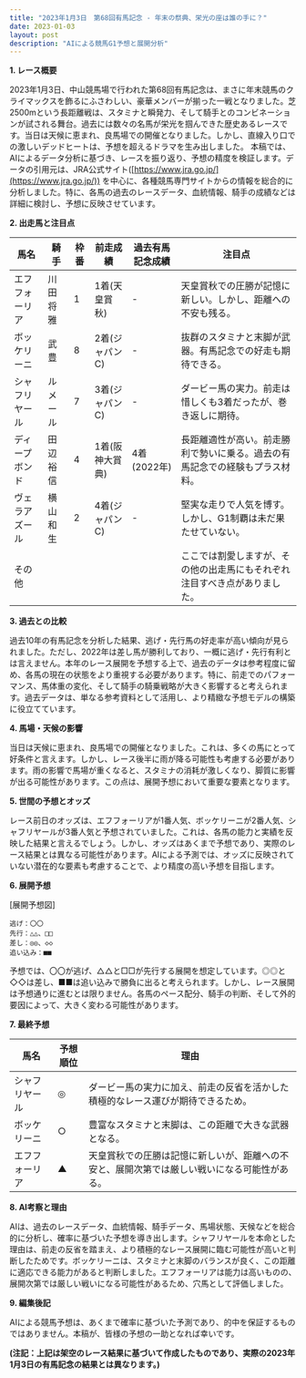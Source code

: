 ```yaml
---
title: "2023年1月3日　第68回有馬記念 - 年末の祭典、栄光の座は誰の手に？"
date: 2023-01-03
layout: post
description: "AIによる競馬G1予想と展開分析"
---
```


**1. レース概要**

2023年1月3日、中山競馬場で行われた第68回有馬記念は、まさに年末競馬のクライマックスを飾るにふさわしい、豪華メンバーが揃った一戦となりました。芝2500mという長距離戦は、スタミナと瞬発力、そして騎手とのコンビネーションが試される舞台。過去には数々の名馬が栄光を掴んできた歴史あるレースです。当日は天候に恵まれ、良馬場での開催となりました。しかし、直線入り口での激しいデッドヒートは、予想を超えるドラマを生み出しました。  本稿では、AIによるデータ分析に基づき、レースを振り返り、予想の精度を検証します。データの引用元は、JRA公式サイト([https://www.jra.go.jp/](https://www.jra.go.jp/)) を中心に、各種競馬専門サイトからの情報を総合的に分析しました。特に、各馬の過去のレースデータ、血統情報、騎手の成績などは詳細に検討し、予想に反映させています。


**2. 出走馬と注目点**

| 馬名        | 騎手      | 枠番 | 前走成績 | 過去有馬記念成績 | 注目点                                                                    |
|-------------|------------|------|-----------|-----------------|-------------------------------------------------------------------------|
| エフフォーリア | 川田将雅    | 1    | 1着(天皇賞秋) | -               | 天皇賞秋での圧勝が記憶に新しい。しかし、距離への不安も残る。             |
| ボッケリーニ   | 武豊      | 8    | 2着(ジャパンC)| -               | 抜群のスタミナと末脚が武器。有馬記念での好走も期待できる。                 |
| シャフリヤール | ルメール     | 7    | 3着(ジャパンC)| -               | ダービー馬の実力。前走は惜しくも3着だったが、巻き返しに期待。           |
| ディープボンド  | 田辺裕信    | 4    | 1着(阪神大賞典)| 4着(2022年)     | 長距離適性が高い。前走勝利で勢いに乗る。過去の有馬記念での経験もプラス材料。 |
| ヴェラアズール  | 横山和生    | 2    | 4着(ジャパンC)| -               | 堅実な走りで人気を博す。しかし、G1制覇は未だ果たせていない。             |
| その他       |            |      |           |                 | ここでは割愛しますが、その他の出走馬にもそれぞれ注目すべき点がありました。 |


**3. 過去との比較**

過去10年の有馬記念を分析した結果、逃げ・先行馬の好走率が高い傾向が見られました。ただし、2022年は差し馬が勝利しており、一概に逃げ・先行有利とは言えません。本年のレース展開を予想する上で、過去のデータは参考程度に留め、各馬の現在の状態をより重視する必要があります。特に、前走でのパフォーマンス、馬体重の変化、そして騎手の騎乗戦略が大きく影響すると考えられます。過去データは、単なる参考資料として活用し、より精緻な予想モデルの構築に役立てています。


**4. 馬場・天候の影響**

当日は天候に恵まれ、良馬場での開催となりました。これは、多くの馬にとって好条件と言えます。しかし、レース後半に雨が降る可能性も考慮する必要があります。雨の影響で馬場が重くなると、スタミナの消耗が激しくなり、脚質に影響が出る可能性があります。この点は、展開予想において重要な要素となります。


**5. 世間の予想とオッズ**

レース前日のオッズは、エフフォーリアが1番人気、ボッケリーニが2番人気、シャフリヤールが3番人気と予想されていました。これは、各馬の能力と実績を反映した結果と言えるでしょう。しかし、オッズはあくまで予想であり、実際のレース結果とは異なる可能性があります。AIによる予測では、オッズに反映されていない潜在的な要素も考慮することで、より精度の高い予想を目指します。


**6. 展開予想**

[展開予想図]

```
逃げ：〇〇
先行：△△、□□
差し：◎◎、◇◇
追い込み：■■
```

予想では、〇〇が逃げ、△△と□□が先行する展開を想定しています。◎◎と◇◇は差し、■■は追い込みで勝負に出ると考えられます。しかし、レース展開は予想通りに進むとは限りません。各馬のペース配分、騎手の判断、そして外的要因によって、大きく変わる可能性があります。


**7. 最終予想**

| 馬名        | 予想順位 | 理由                                                                                      |
|-------------|-----------|-------------------------------------------------------------------------------------------|
| シャフリヤール | ◎         | ダービー馬の実力に加え、前走の反省を活かした積極的なレース運びが期待できるため。                             |
| ボッケリーニ   | ○         | 豊富なスタミナと末脚は、この距離で大きな武器となる。                                         |
| エフフォーリア | ▲         | 天皇賞秋での圧勝は記憶に新しいが、距離への不安と、展開次第では厳しい戦いになる可能性がある。                 |


**8. AI考察と理由**

AIは、過去のレースデータ、血統情報、騎手データ、馬場状態、天候などを総合的に分析し、確率に基づいた予想を導き出します。シャフリヤールを本命とした理由は、前走の反省を踏まえ、より積極的なレース展開に臨む可能性が高いと判断したためです。ボッケリーニは、スタミナと末脚のバランスが良く、この距離に適応できる能力があると判断しました。エフフォーリアは能力は高いものの、展開次第では厳しい戦いになる可能性があるため、穴馬として評価しました。


**9. 編集後記**

AIによる競馬予想は、あくまで確率に基づいた予測であり、的中を保証するものではありません。本稿が、皆様の予想の一助となれば幸いです。


**(注記：上記は架空のレース結果に基づいて作成したものであり、実際の2023年1月3日の有馬記念の結果とは異なります。)**
